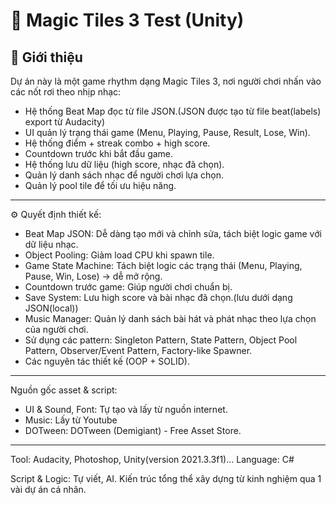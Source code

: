 # 🎵 Magic Tiles 3 Test (Unity)

## 📌 Giới thiệu
Dự án này là một game rhythm dạng Magic Tiles 3, nơi người chơi nhấn vào các nốt rơi theo nhịp nhạc:
- Hệ thống Beat Map đọc từ file JSON.(JSON được tạo từ file beat(labels) export từ Audacity)
- UI quản lý trạng thái game (Menu, Playing, Pause, Result, Lose, Win).
- Hệ thống điểm + streak combo + high score.
- Countdown trước khi bắt đầu game.
- Hệ thống lưu dữ liệu (high score, nhạc đã chọn).
- Quản lý danh sách nhạc để người chơi lựa chọn.
- Quản lý pool tile để tối ưu hiệu năng.
---
⚙ Quyết định thiết kế:
- Beat Map JSON: Dễ dàng tạo mới và chỉnh sửa, tách biệt logic game với dữ liệu nhạc.
- Object Pooling: Giảm load CPU khi spawn tile.
- Game State Machine: Tách biệt logic các trạng thái (Menu, Playing, Pause, Win, Lose) → dễ mở rộng.
- Countdown trước game: Giúp người chơi chuẩn bị.
- Save System: Lưu high score và bài nhạc đã chọn.(lưu dưới dạng JSON(local))
- Music Manager: Quản lý danh sách bài hát và phát nhạc theo lựa chọn của người chơi.
- Sử dụng các pattern: Singleton Pattern, State Pattern, Object Pool Pattern, Observer/Event Pattern, Factory-like Spawner.
- Các nguyên tác thiết kế (OOP + SOLID).
---
Nguồn gốc asset & script:
- UI & Sound, Font: Tự tạo và lấy từ nguồn internet.
- Music: Lấy từ Youtube
- DOTween: DOTween (Demigiant) - Free Asset Store.

---
Tool: Audacity, Photoshop, Unity(version 2021.3.3f1)...
Language: C#

Script & Logic: Tự viết, AI. Kiến trúc tổng thể xây dựng từ kinh nghiệm qua 1 vài dự án cá nhân.
